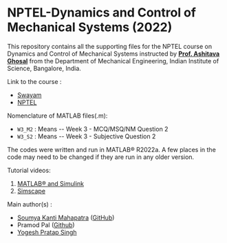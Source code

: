 # NPTEL-Dynamics and Control of Mechanical Systems (2022)
This repository contains all the supporting files for the NPTEL course on Dynamics and Control of Mechanical Systems instructed by **[Prof. Ashitava Ghosal](https://mecheng.iisc.ac.in/~asitava/)** from the Department of Mechanical Engineering, Indian Institute of Science, Bangalore, India.

Link to the course :
* [Swayam](https://onlinecourses.nptel.ac.in/noc22_me96/preview)
* [NPTEL](https://nptel.ac.in/courses/112108313)

Nomenclature of MATLAB files(.m):

* <code>W3_M2</code> : Means --  Week 3 - MCQ/MSQ/NM Question 2
* <code>W3_S2</code> : Means --  Week 3 - Subjective Question 2

The codes were written and run in MATLAB® R2022a. A few places in the code may need to be changed if they are run in any older version.

Tutorial videos:
1. [MATLAB® and Simulink](https://youtu.be/rGSpVpFXUpo)
2. [Simscape](https://youtu.be/LcYd0goujWU)

Main author(s) :
* [Soumya Kanti Mahapatra](https://sites.google.com/view/skmahapatra) ([GitHub](https://github.com/skmahapatra))
* Pramod Pal ([Github](https://github.com/ppalcx))              
* [Yogesh Pratap Singh](http://yogeshpratapsingh.in)
